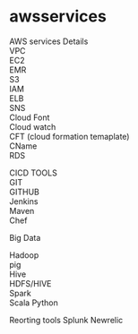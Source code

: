 # awsservices
AWS services Details                                                                                                              
VPC                                                                                                           
EC2                                                                                                           
EMR                                                                                                           
S3                                                                                                           
IAM                                                                                                           
ELB                                                                                                           
SNS                                                                                                           
Cloud Font                                                                                                           
Cloud watch                                                                                                           
CFT (cloud formation temaplate)                                                                                                        
CName                                                                                                           
RDS                                                                                                           
                                                                                                           
                                                                                                           
                                                                                                           
CICD TOOLS                                                                                                           
 GIT                                                                                                           
 GITHUB                                                                                                           
 Jenkins                                                                                                           
 Maven                                                                                                           
 Chef                                                                                                           
                                                                                                            
                                                                                                            
 Big Data                                                                                                           
                                                                                                            
 Hadoop                                                                                                           
 pig                                                                                                           
 Hive                                                                                                           
 HDFS/HIVE                                                                                                           
 Spark                                                                                                                                                                                                                                                                                                                                 
 Scala
 Python
 
 Reorting tools
 Splunk 
 Newrelic
 
 
